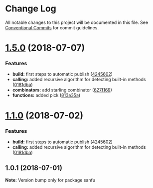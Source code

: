 # Change Log

All notable changes to this project will be documented in this file.
See [Conventional Commits](https://conventionalcommits.org) for commit guidelines.

<a name="1.5.0"></a>
# [1.5.0](https://github.com/danielo515/packages/compare/sanfu@1.0.1...sanfu@1.5.0) (2018-07-07)


### Features

* **build:** first steps to automatic publish ([4245602](https://github.com/danielo515/packages/commit/4245602))
* **calling:** added recursive algorithm for detecting built-in methods ([0181dba](https://github.com/danielo515/packages/commit/0181dba))
* **combinators:** add starling combinator ([627f169](https://github.com/danielo515/packages/commit/627f169))
* **functions:** added pick ([813a35a](https://github.com/danielo515/packages/commit/813a35a))




<a name="1.1.0"></a>
# [1.1.0](https://github.com/danielo515/packages/compare/sanfu@1.0.1...sanfu@1.1.0) (2018-07-02)


### Features

* **build:** first steps to automatic publish ([4245602](https://github.com/danielo515/packages/commit/4245602))
* **calling:** added recursive algorithm for detecting built-in methods ([0181dba](https://github.com/danielo515/packages/commit/0181dba))




<a name="1.0.1"></a>
## 1.0.1 (2018-07-01)




**Note:** Version bump only for package sanfu
